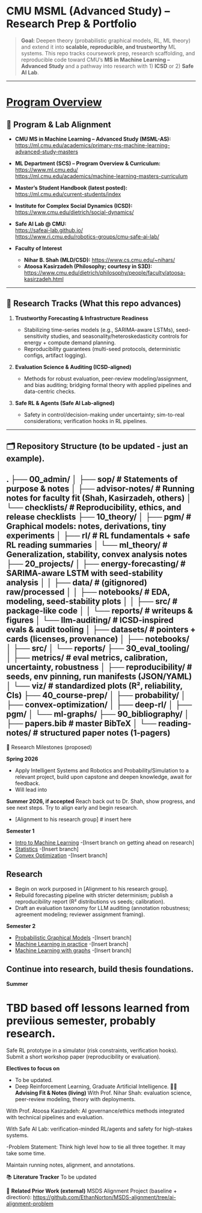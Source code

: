 # CMU MSML (Advanced Study) – Research Prep & Portfolio

> **Goal:** Deepen theory (probabilistic graphical models, RL, ML theory) and extend it into **scalable, reproducible, and trustworthy** ML systems. This repo tracks coursework prep, research scaffolding, and reproducible code toward CMU’s **MS in Machine Learning – Advanced Study** and a pathway into research with 1) **ICSD** or 2) **Safe AI Lab**.

---

# [Program Overview](https://ml.cmu.edu/academics/primary-ms-machine-learning-advanced-study-masters)

## 🔗 Program & Lab Alignment

- **CMU MS in Machine Learning – Advanced Study (MSML-AS):**  
  https://ml.cmu.edu/academics/primary-ms-machine-learning-advanced-study-masters

- **ML Department (SCS) – Program Overview & Curriculum:**  
  https://www.ml.cmu.edu/  
  https://ml.cmu.edu/academics/machine-learning-masters-curriculum

- **Master’s Student Handbook (latest posted):**  
  https://ml.cmu.edu/current-students/index

- **Institute for Complex Social Dynamics (ICSD):**  
  https://www.cmu.edu/dietrich/social-dynamics/

- **Safe AI Lab @ CMU:**  
  https://safeai-lab.github.io/  
  https://www.ri.cmu.edu/robotics-groups/cmu-safe-ai-lab/

- **Faculty of Interest**  
  - **Nihar B. Shah (MLD/CSD):** https://www.cs.cmu.edu/~nihars/  
  - **Atoosa Kasirzadeh (Philosophy; courtesy in S3D):** https://www.cmu.edu/dietrich/philosophy/people/faculty/atoosa-kasirzadeh.html

---

## 🧭 Research Tracks (What this repo advances)

1. **Trustworthy Forecasting & Infrastructure Readiness**  
   - Stabilizing time-series models (e.g., SARIMA-aware LSTMs), seed-sensitivity studies, and seasonality/heteroskedasticity controls for energy + compute demand planning.  
   - Reproducibility guarantees (multi-seed protocols, deterministic configs, artifact logging).

2. **Evaluation Science & Auditing (ICSD-aligned)**  
   - Methods for robust evaluation, peer-review modeling/assignment, and bias auditing; bridging formal theory with applied pipelines and data-centric checks.

3. **Safe RL & Agents (Safe AI Lab-aligned)**  
   - Safety in control/decision-making under uncertainty; sim-to-real considerations; verification hooks in RL pipelines.

---

## 🗂 Repository Structure (to be updated - just an example). 

.
├── 00_admin/
│ ├── sop/ # Statements of purpose & notes
│ ├── advisor-notes/ # Running notes for faculty fit (Shah, Kasirzadeh, others)
│ └── checklists/ # Reproducibility, ethics, and release checklists
├── 10_theory/
│ ├── pgm/ # Graphical models: notes, derivations, tiny experiments
│ ├── rl/ # RL fundamentals + safe RL reading summaries
│ └── ml_theory/ # Generalization, stability, convex analysis notes
├── 20_projects/
│ ├── energy-forecasting/ # SARIMA-aware LSTM with seed-stability analysis
│ │ ├── data/ # (gitignored) raw/processed
│ │ ├── notebooks/ # EDA, modeling, seed-stability plots
│ │ ├── src/ # package-like code
│ │ └── reports/ # writeups & figures
│ └── llm-auditing/ # ICSD-inspired evals & audit tooling
│ ├── datasets/ # pointers + cards (licenses, provenance)
│ ├── notebooks/
│ ├── src/
│ └── reports/
├── 30_eval_tooling/
│ ├── metrics/ # eval metrics, calibration, uncertainty, robustness
│ ├── reproducibility/ # seeds, env pinning, run manifests (JSON/YAML)
│ └── viz/ # standardized plots (R², reliability, CIs)
├── 40_course-prep/
│ ├── probability/
│ ├── convex-optimization/
│ ├── deep-rl/
│ ├── pgm/
│ └── ml-graphs/
├── 90_bibliography/
│ ├── papers.bib # master BibTeX
│ └── reading-notes/ # structured paper notes (1-pagers)
---

🔬 Research Milestones (proposed)

**Spring 2026**
- Apply Intelligent Systems and Robotics and Probability/Simulation to a relevant project, build upon capstone and deepen knowledge, await for feedback. 
- Will lead into 

**Summer 2026, if accepted**
Reach back out to Dr. Shah, show progress, and see next steps. Try to align early and begin research. 
  - [Alignment to his research group] # insert here

**Semester 1**

- [Intro to Machine Learning](https://www.cs.cmu.edu/~hchai2/courses/10701/)
   -[Insert branch on getting ahead on research]
- [Statistics](https://www.stat.cmu.edu/~siva/teaching/700/)
   -[Insert branch]
- [Convex Optimization](https://www.stat.cmu.edu/~siva/teaching/725/)
   -[Insert branch]

## Research

- Begin on work purposed in [Alignment to his research group].
- Rebuild forecasting pipeline with stricter determinism; publish a reproducibility report (R² distributions vs seeds; calibration).
- Draft an evaluation taxonomy for LLM auditing (annotation robustness; agreement modeling; reviewer assignment framing).


**Semester 2**
 - [Probabilistic Graphical Models](https://andrejristeski.github.io/10708S25/)
   -[Insert branch]
 - [Machine Learning in practice](https://www.cs.cmu.edu/~smithv/10718/)
   -[Insert branch]
 - [Machine Learning with graphs](https://www.cs.cmu.edu/~yiming/Syllabus.pdf)
   -[Insert branch]

## Continue into research, build thesis foundations. 

**Summer**
# TBD based off lessons learned from previious semester, probably research. 
Safe RL prototype in a simulator (risk constraints, verification hooks).
Submit a short workshop paper (reproducibility or evaluation).


**Electives to focus on**
- To be updated.
- Deep Reinforcement Learning, Graduate Artificial Intelligence. 
🧑‍🏫 **Advising Fit & Notes (living)**
With Prof. Nihar Shah: evaluation science, peer-review modeling, theory with deployments.

With Prof. Atoosa Kasirzadeh: AI governance/ethics methods integrated with technical pipelines and evaluation.

With Safe AI Lab: verification-minded RL/agents and safety for high-stakes systems.

-Problem Statement: Think high level how to tie all three together. It may take some time. 

Maintain running notes, alignment, and annotations.

📚 **Literature Tracker**
To be updated

🔁 **Related Prior Work (external)**
MSDS Alignment Project (baseline + direction):
https://github.com/EthanNorton/MSDS-alignment/tree/ai-alignment-problem
